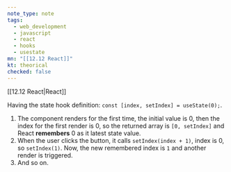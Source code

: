 ```yaml
---
note_type: note
tags:
  - web_development
  - javascript
  - react
  - hooks
  - usestate
mn: "[[12.12 React]]"
kt: theorical
checked: false
---
```

[[12.12 React|React]]

Having the state hook definition: `const [index, setIndex] = useState(0);`.
1. The component renders for the first time, the initial value is 0, then the index for the first render is 0, so the returned array is `[0, setIndex]` and React **remembers** 0 as it latest state value.
2. When the user clicks the button, it calls `setIndex(index + 1)`, index is 0, so `setIndex(1)`. Now, the new remembered index is `1` and another render is triggered. 
3. And so on.

